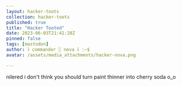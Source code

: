 ```yaml
---
layout: hacker-toots
collection: hacker-toots
published: true
title: "Hacker Tooted"
date: 2023-06-03T21:41:28Z
pinned: false
tags: [mastodon]
author: ⸸ commander ░ nova ⸸ :~$
avatar: /assets/media_attachments/hacker-nova.png

---
```


<p>nilered i don&#39;t think you should turn paint thinner into cherry soda o_o</p>



